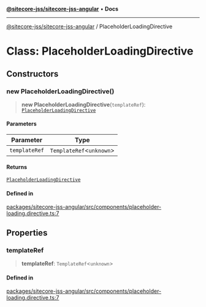[**@sitecore-jss/sitecore-jss-angular**](../README.md) • **Docs**

***

[@sitecore-jss/sitecore-jss-angular](../README.md) / PlaceholderLoadingDirective

# Class: PlaceholderLoadingDirective

## Constructors

### new PlaceholderLoadingDirective()

> **new PlaceholderLoadingDirective**(`templateRef`): [`PlaceholderLoadingDirective`](PlaceholderLoadingDirective.md)

#### Parameters

| Parameter | Type |
| ------ | ------ |
| `templateRef` | `TemplateRef`\<`unknown`\> |

#### Returns

[`PlaceholderLoadingDirective`](PlaceholderLoadingDirective.md)

#### Defined in

[packages/sitecore-jss-angular/src/components/placeholder-loading.directive.ts:7](https://github.com/Sitecore/jss/blob/20c393219fcc37eebfc5f9ac86576745ab661982/packages/sitecore-jss-angular/src/components/placeholder-loading.directive.ts#L7)

## Properties

### templateRef

> **templateRef**: `TemplateRef`\<`unknown`\>

#### Defined in

[packages/sitecore-jss-angular/src/components/placeholder-loading.directive.ts:7](https://github.com/Sitecore/jss/blob/20c393219fcc37eebfc5f9ac86576745ab661982/packages/sitecore-jss-angular/src/components/placeholder-loading.directive.ts#L7)
